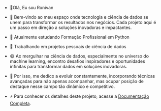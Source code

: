 - 🔭Olá, Eu sou Ronivan
- 👋 Bem-vindo ao meu espaço onde tecnologia e ciência de dados se unem para transformar os resultados nos negócios. Cada projeto aqui é um passo em direção a soluções inovadoras e impactantes.
- 🌱 Atualmente estudando Formação Profissional em Python  
- 📝 Trabalhando em projetos pessoais de ciência de dados  
- 😄 Ao mergulhar na ciência de dados, especialmente no universo do machine learning, encontro desafios inspiradores e oportunidades infinitas para transformar dados em soluções inovadoras.
- 🚀 Por isso, me dedico a evoluir constantemente, incorporando técnicas avançadas para não apenas acompanhar, mas ocupar posição de destaque nesse campo tão dinâmico e competitivo.

- ⚡ Para conhecer os detalhes deste projeto, acesse a [Documentação Completa](docs/documentacao.md).

